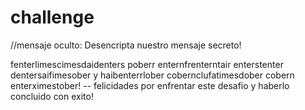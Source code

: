# challenge

//mensaje oculto: Desencripta nuestro mensaje secreto!

fenterlimescimesdaidenters poberr enternfrenterntair enterstenter dentersaifimesober y haibenterrlober cobernclufatimesdober cobern enterximestober! -- felicidades por enfrentar este desafio y haberlo concluido con exito!
